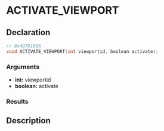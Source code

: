 # ACTIVATE_VIEWPORT

## Declaration
```cpp
// 0x4D7D105A
void ACTIVATE_VIEWPORT(int viewportid, boolean activate);
```

### Arguments
- **int:** viewportid
- **boolean:** activate

### Results

## Description
